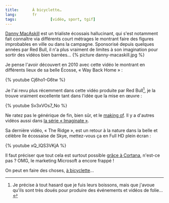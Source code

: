 ```yaml
---
title:      À bicyclette…
lang:       fr
tags:				[vidéo, sport, tgif]
---
```


[Danny MacAskill](http://fr.wikipedia.org/wiki/Danny_MacAskill) est un trialiste écossais hallucinant, qui s'est notamment fait connaître via différents court métrages le montrant faire des figures improbables en ville ou dans la campagne. Sponsorisé depuis quelques années par Red Bull, il n'a plus vraiment de limites à son imagination pour sortir des vidéos bien barrées…
{% picture danny-macaskill.jpg %}

Je pense l'avoir découvert en 2010 avec cette vidéo le montrant en différents lieux de sa belle Écosse, « Way Back Home » :

{% youtube Cj6ho1-G6tw %}

Je l'ai revu plus récemment dans cette vidéo produite par Red Bull[^1], je la trouve vraiment excellente tant dans l'idée que la mise en œuvre :

{% youtube Sv3xVOs7_No %}

Ne ratez pas le générique de fin, bien sûr, et le [making of](http://imaginate.redbull.com/behind-the-scenes). Il y a d'autres vidéos aussi dans [la série « Imaginate »](http://imaginate.redbull.com/).

Sa dernière vidéo, « The Ridge », est un retour à la nature dans la belle et célèbre île écossaise de Skye, mettez-vous ça en Full HD plein écran :

{% youtube xQ_IQS3VKjA %}

Il faut préciser que tout cela est surtout possible [grâce à Cortana](https://www.youtube.com/watch?v=WC1KwpRPm7s), n'est-ce pas ? OMG, le marketing Microsoft a encore frappé !

On peut en faire des choses, [à bicyclette](https://www.youtube.com/watch?v=WizGTZtjgvo)…


[^1]: Je précise à tout hasard que je fuis leurs boissons, mais que j'avoue qu'ils sont très doués pour produire des événements et vidéos de folie…




